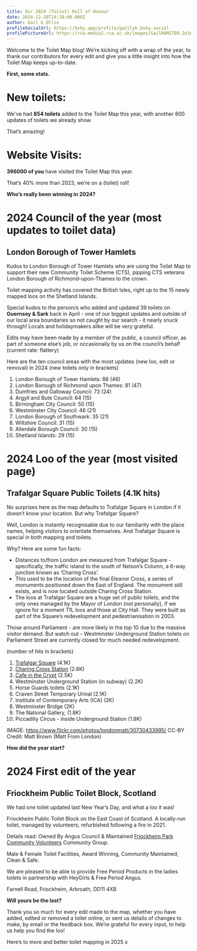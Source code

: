 ```yaml
---
title: Our 2024 (Toilet) Roll of Honour
date: 2024-12-20T14:28:00.000Z
author: Gail & Ollie
profileSocialUrl: https://bsky.app/profile/gaillyk.bsky.social
profilePictureUrl: https://rca-media2.rca.ac.uk/images/GailRAMSTER.2e16d0ba.fill-456x456.jpg
---
```

Welcome to the Toilet Map blog! We’re kicking off with a wrap of the year, to thank our contributors for every edit and give you a little insight into how the Toilet Map keeps up-to-date. 

**First, some stats.**

# New toilets: 

We've had **854 toilets** added to the Toilet Map this year, with another 800 updates of toilets we already show. 

That’s amazing!

# Website Visits:

**396000 of you** have visited the Toilet Map this year. 

That’s 40% more than 2023, we’re on a (toilet) roll!

**Who’s really been winning in 2024?**

# 2024 Council of the year **(most updates to toilet data)**

## **London Borough of Tower Hamlets**

Kudos to London Borough of Tower Hamlets who are using the Toilet Map to support their new Community Toilet Scheme (CTS), pipping CTS veterans London Borough of Richmond-upon-Thames to the crown. 

Toilet mapping activity has covered the British Isles, right up to the 15 newly mapped loos on the Shetland Islands. 

Special kudos to the person/s who added and updated 39 toilets on **Guernsey & Sark** back in April - one of our biggest updates and outside of our local area boundaries so not caught by our search - it nearly snuck through! Locals and holidaymakers alike will be very grateful.

Edits may have been made by a member of the public, a council officer, as part of someone else’s job, or occasionally by us on the council’s behalf (current rate: flattery)

Here are the ten council areas with the most updates (new loo, edit or removal) in 2024 (new toilets only in brackets)

1. London Borough of Tower Hamlets: 88 (46)     
2. London Borough of Richmond upon Thames: 81 (47)   
3. Dumfries and Galloway Council: 73 (24)
4. Argyll and Bute Council: 64 (15)
5. Birmingham City Council: 50 (15)    
6. Westminster City Council: 46 (21)       
7. London Borough of Southwark: 35 (21)     
8. Wiltshire Council: 31 (15)       
9. Allerdale Borough Council: 30 (15)      
10. Shetland Islands: 29 (15)      

# 2024 Loo of the year (most visited page) 

## **Trafalgar Square** Public Toilets (4.1K hits)

No surprises here as the map defaults to Trafalgar Square in London if it doesn’t know your location. But why Trafalgar Square? 

Well, London is instantly recognisable due to our familiarity with the place names, helping visitors to orientate themselves. And Trafalgar Square is special in both mapping and toilets. 

Why? Here are some fun facts:

* Distances to/from London are measured from Trafalgar Square - specifically, the traffic island to the south of Nelson’s Column, a 6-way junction known as ‘Charing Cross’.
* This used to be the location of the final Eleanor Cross, a series of monuments positioned down the East of England. The monument still exists, and is now located outside Charing Cross Station. 
* The loos at Trafalgar Square are a huge set of public toilets, and the only ones managed by the Mayor of London (not personally), if we ignore for a moment TfL loos and those at City Hall. They were built as part of the Square’s redevelopment and pedestrianisation in 2003. 

Those around Parliament - are more likely in the top 10 due to the massive visitor demand. But watch out - Westminster Underground Station toilets on Parliament Street are currently closed for much needed redevelopment. 

(number of hits in brackets)

1. [Trafalgar Square](<https://www.toiletmap.org.uk/loos/9c87f46cef7571c34d4a9f6a >) (4.1K)
2. [Charing Cross Station](https://www.toiletmap.org.uk/loos/b3d7be6461b0d74c913219f0) [](https://www.toiletmap.org.uk/loos/b3d7be6461b0d74c913219f0) (2.6K)
3. [Cafe in the Crypt](https://www.toiletmap.org.uk/loos/a5187bec9c4c584ab68734d3) [](https://www.toiletmap.org.uk/loos/a5187bec9c4c584ab68734d3) (2.5K)
4. Westminster Underground Station (in subway) (2.2K) 
5. Horse Guards toilets (2.1K) 
6. Craven Street Temporary Urinal (2.1K) 
7. Institute of Contemporary Arts (ICA) (2K) 
8. Westminster Bridge (2K)  
9. The National Gallery, (1.8K)
10. Piccadilly Circus - inside Underground Station (1.8K)

IMAGE: <https://www.flickr.com/photos/londonmatt/30730433995/> CC-BY Credit: Matt Brown (Matt From London)

**How did the year start?**

# 2024 First edit of the year 

## Friockheim Public Toilet Block, Scotland

We had one toilet updated last New Year’s Day, and what a loo it was! 

Friockheim Public Toilet Block on the East Coast of Scotland. A locally-run toilet, managed by volunteers, refurbished following a fire in 2021.

Details read: Owned By Angus Council & Maintained [Friockheim Park Community Volunteers](https://friockheimpark.weebly.com/) Community Group. 

Male & Female Toilet Facilities, Award Winning, Community Maintained, Clean & Safe. 

We are pleased to be able to provide Free Period Products in the ladies toilets in partnership with HeyGirls & Free Period Angus.

Farnell Road, Friockheim, Arbroath, DD11 4XB

**Will yours be the last?**

Thank you so much for every edit made to the map, whether you have added, edited or removed a toilet online, or sent us details of changes to make, by email or the feedback box. We’re grateful for every input, to help us help you find the loo!

Here’s to more and better toilet mapping in 2025 x
